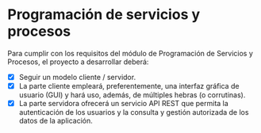# Programación de servicios y procesos

Para cumplir con los requisitos del módulo de Programación de Servicios y Procesos, el proyecto a desarrollar deberá:

- [x] Seguir un modelo cliente / servidor.
- [x] La parte cliente empleará, preferentemente, una interfaz gráfica de usuario (GUI) y hará uso, además, de múltiples hebras (o corrutinas).
- [x] La parte servidora ofrecerá un servicio API REST que permita la autenticación de los usuarios y la consulta y gestión autorizada de los datos de la aplicación.
